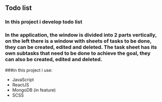 ## Todo list
### In this project i develop todo list
### In the application, the window is divided into 2 parts vertically, on the left there is a window with sheets of tasks to be done, they can be created, edited and deleted. The task sheet has its own subtasks that need to be done to achieve the goal, they can also be created, edited and deleted.
###in this project i use:
+ JavaScript
+ ReactJS
+ MongoDB (in feature)
+ SCSS
